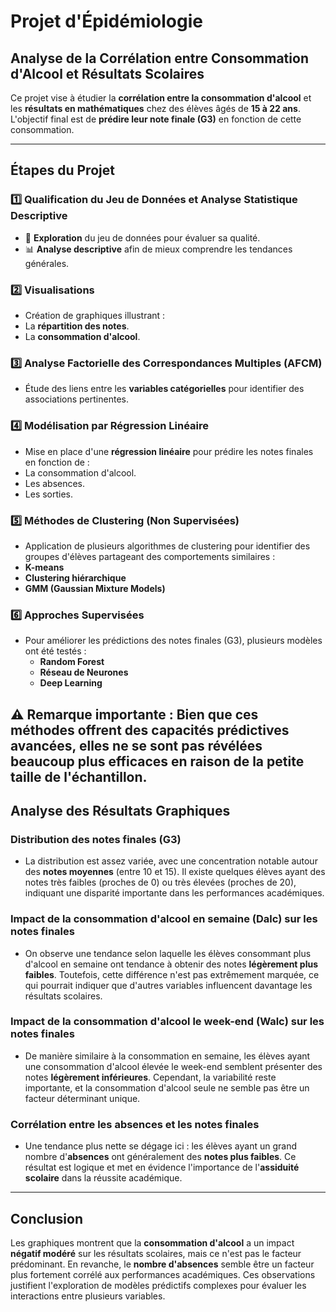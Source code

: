 # Projet d'Épidémiologie  
## Analyse de la Corrélation entre Consommation d'Alcool et Résultats Scolaires  

Ce projet vise à étudier la **corrélation entre la consommation d'alcool** et les **résultats en mathématiques** chez des élèves âgés de **15 à 22 ans**. L'objectif final est de **prédire leur note finale (G3)** en fonction de cette consommation.  

---

## Étapes du Projet  

### 1️⃣ **Qualification du Jeu de Données et Analyse Statistique Descriptive**  
- 🔎 **Exploration** du jeu de données pour évaluer sa qualité.  
- 📊 **Analyse descriptive** afin de mieux comprendre les tendances générales.  

### 2️⃣ **Visualisations**  
   -  Création de graphiques illustrant :  
   - La **répartition des notes**.  
   - La **consommation d'alcool**.  

### 3️⃣ **Analyse Factorielle des Correspondances Multiples (AFCM)**  
- Étude des liens entre les **variables catégorielles** pour identifier des associations pertinentes.  

### 4️⃣ **Modélisation par Régression Linéaire**  
   - Mise en place d'une **régression linéaire** pour prédire les notes finales en fonction de :  
   - La consommation d'alcool.  
   - Les absences.  
   - Les sorties.  

### 5️⃣ **Méthodes de Clustering (Non Supervisées)**  
   - Application de plusieurs algorithmes de clustering pour identifier des groupes d'élèves partageant des comportements similaires :  
   - **K-means**  
   - **Clustering hiérarchique**  
   - **GMM (Gaussian Mixture Models)**  

### 6️⃣ **Approches Supervisées**  
- Pour améliorer les prédictions des notes finales (G3), plusieurs modèles ont été testés :  
   -  **Random Forest**  
   -  **Réseau de Neurones**  
   -  **Deep Learning**  

⚠️ **Remarque importante :** Bien que ces méthodes offrent des capacités prédictives avancées, elles ne se sont pas révélées beaucoup plus efficaces en raison de la petite taille de l'échantillon. 
---

## Analyse des Résultats Graphiques  

###  **Distribution des notes finales (G3)**  
- La distribution est assez variée, avec une concentration notable autour des **notes moyennes** (entre 10 et 15). Il existe quelques élèves ayant des notes très faibles (proches de 0) ou très élevées (proches de 20), indiquant une disparité importante dans les performances académiques.  

###  **Impact de la consommation d'alcool en semaine (Dalc) sur les notes finales**  
- On observe une tendance selon laquelle les élèves consommant plus d'alcool en semaine ont tendance à obtenir des notes **légèrement plus faibles**. Toutefois, cette différence n'est pas extrêmement marquée, ce qui pourrait indiquer que d'autres variables influencent davantage les résultats scolaires.  

###  **Impact de la consommation d'alcool le week-end (Walc) sur les notes finales**  
- De manière similaire à la consommation en semaine, les élèves ayant une consommation d'alcool élevée le week-end semblent présenter des notes **légèrement inférieures**. Cependant, la variabilité reste importante, et la consommation d'alcool seule ne semble pas être un facteur déterminant unique.  

###  **Corrélation entre les absences et les notes finales**  
- Une tendance plus nette se dégage ici : les élèves ayant un grand nombre d'**absences** ont généralement des **notes plus faibles**. Ce résultat est logique et met en évidence l'importance de l'**assiduité scolaire** dans la réussite académique.  

---

##  Conclusion  
Les graphiques montrent que la **consommation d'alcool** a un impact **négatif modéré** sur les résultats scolaires, mais ce n'est pas le facteur prédominant. En revanche, le **nombre d'absences** semble être un facteur plus fortement corrélé aux performances académiques. Ces observations justifient l'exploration de modèles prédictifs complexes pour évaluer les interactions entre plusieurs variables.
